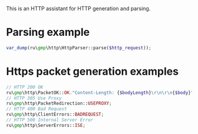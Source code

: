 This is an HTTP assistant for HTTP generation and parsing.

# Parsing example
```php
var_dump(ru\gmp\http\HttpParser::parse($http_request));
```
# Https packet generation examples
```php
// HTTP 200 OK
ru\gmp\http\PacketOK::OK."Content-Length: {$bodyLength}\r\n\r\n{$body}";
// HTTP 305 Use Proxy
ru\gmp\http\PacketRedirection::USEPROXY;
// HTTP 400 Bad Request
ru\gmp\http\ClientErrors::BADREQUEST;
// HTTP 500 Internal Server Error
ru\gmp\http\ServerErrors::ISE;
```
